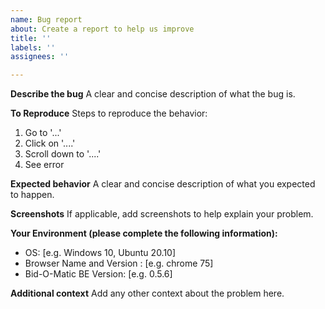 ```yaml
---
name: Bug report
about: Create a report to help us improve
title: ''
labels: ''
assignees: ''

---
```


**Describe the bug**
A clear and concise description of what the bug is.

**To Reproduce**
Steps to reproduce the behavior:
1. Go to '...'
2. Click on '....'
3. Scroll down to '....'
4. See error

**Expected behavior**
A clear and concise description of what you expected to happen.

**Screenshots**
If applicable, add screenshots to help explain your problem.

**Your Environment (please complete the following information):**
 - OS: [e.g. Windows 10, Ubuntu 20.10]
 - Browser Name and Version : [e.g. chrome 75]
 - Bid-O-Matic BE Version: [e.g. 0.5.6]

**Additional context**
Add any other context about the problem here.
